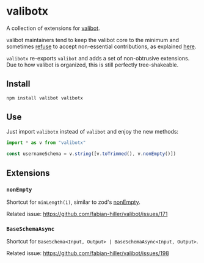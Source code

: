 # valibotx

A collection of extensions for [valibot](https://valibot.dev/).

valibot maintainers tend to keep the valibot core to the minimum and sometimes [refuse](https://github.com/fabian-hiller/valibot/issues/171#issuecomment-1726646389) to accept non-essential contributions, as explained [here](https://github.com/fabian-hiller/valibot/issues/198#issuecomment-1749261796).

`valibotx` re-exports `valibot` and adds a set of non-obtrusive extensions. Due to how valibot is organized, this is still perfectly tree-shakeable.

## Install

```sh
npm install valibot valibotx
```

## Use

Just import `valibotx` instead of `valibot` and enjoy the new methods:

```ts
import * as v from "valibotx"

const usernameSchema = v.string([v.toTrimmed(), v.nonEmpty()])
```

## Extensions

### `nonEmpty`

Shortcut for `minLength(1)`, similar to zod's [nonEmpty](https://github.com/colinhacks/zod#nonempty).

Related issue: https://github.com/fabian-hiller/valibot/issues/171

### `BaseSchemaAsync`

Shortcut for `BaseSchema<Input, Output> | BaseSchemaAsync<Input, Output>`.

Related issue: https://github.com/fabian-hiller/valibot/issues/198
